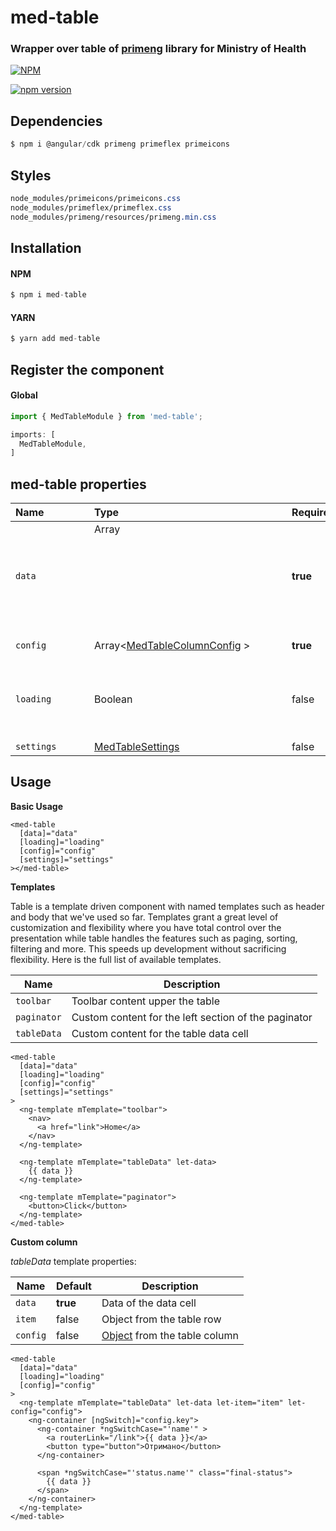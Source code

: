# med-table

### Wrapper over table of [primeng](https://primefaces.org/primeng/) library for Ministry of Health

[![NPM](https://nodei.co/npm/med-table.png)](https://nodei.co/npm/med-table/)

[![npm version](https://badge.fury.io/js/med-table.svg)](https://badge.fury.io/js/med-table)

## Dependencies

```js
$ npm i @angular/cdk primeng primeflex primeicons
```

## Styles

```css
node_modules/primeicons/primeicons.css
node_modules/primeflex/primeflex.css
node_modules/primeng/resources/primeng.min.css
```

## Installation

#### NPM
```js
$ npm i med-table
```

#### YARN
```js
$ yarn add med-table
```


## Register the component

#### Global

```js
import { MedTableModule } from 'med-table';

imports: [
  MedTableModule,
]
```

## med-table properties

| Name&nbsp;&nbsp;&nbsp;&nbsp;&nbsp;&nbsp;&nbsp;&nbsp;&nbsp;&nbsp;&nbsp;&nbsp;&nbsp;&nbsp;&nbsp; | Type&nbsp;&nbsp;&nbsp;&nbsp;&nbsp;&nbsp;&nbsp;&nbsp;&nbsp;&nbsp;&nbsp;&nbsp;&nbsp;&nbsp;&nbsp; | Required | Description |
| ----------------- | :--- | :--- | :--- |
| `data` | Array<Object> | **true** | Table data |
| `config` | Array<[MedTableColumnConfig](https://github.com/Darker-than-Black/med-library/blob/main/projects/med-table/src/lib/types/MedTableColumnConfig.ts) > | **true** | Columns config |
| `loading` | Boolean | false | Show loading data process **Default: false** |
| `settings` | [MedTableSettings](https://github.com/Darker-than-Black/med-library/blob/main/projects/med-table/src/lib/types/MedTableSettings.ts) | false |  **[Default](https://github.com/Darker-than-Black/med-library/blob/main/projects/med-table/src/lib/configs/defaultTableSettings.ts)** |

## Usage

**Basic Usage**

```angular2html
<med-table
  [data]="data"
  [loading]="loading"
  [config]="config"
  [settings]="settings"
></med-table>
```

**Templates**

Table is a template driven component with named templates such as header and body that we've used so far. Templates grant a great level of customization and flexibility where you have total control over the presentation while table handles the features such as paging, sorting, filtering and more. This speeds up development without sacrificing flexibility. Here is the full list of available templates.

| Name | Description |
| ---- | ----------- |
| `toolbar` | Toolbar content upper the table |
| `paginator` | Custom content for the left section of the paginator | 
| `tableData` | Custom content for the table data cell | 

```angular2html
<med-table
  [data]="data"
  [loading]="loading"
  [config]="config"
  [settings]="settings"
>
  <ng-template mTemplate="toolbar">
    <nav>
      <a href="link">Home</a>
    </nav>
  </ng-template>
  
  <ng-template mTemplate="tableData" let-data>
    {{ data }}
  </ng-template>
  
  <ng-template mTemplate="paginator">
    <button>Click</button>
  </ng-template>
</med-table>
```

**Custom column**

*tableData* template properties:

| Name | Default | Description |
| ---- | ------- | ----------- |
| `data` | **true** | Data of the data cell |
| `item` | false | Object from the table row | 
| `config` | false | [Object](https://github.com/Darker-than-Black/med-library/blob/main/projects/med-table/src/lib/types/MedTableColumnConfig.ts) from the table column | 

```angular2html
<med-table
  [data]="data"
  [loading]="loading"
  [config]="config"
>
  <ng-template mTemplate="tableData" let-data let-item="item" let-config="config">
    <ng-container [ngSwitch]="config.key">
      <ng-container *ngSwitchCase="'name'" >
        <a routerLink="/link">{{ data }}</a>
        <button type="button">Отримано</button>
      </ng-container>

      <span *ngSwitchCase="'status.name'" class="final-status">
        {{ data }}
      </span>
    </ng-container>
  </ng-template>
</med-table>
```

